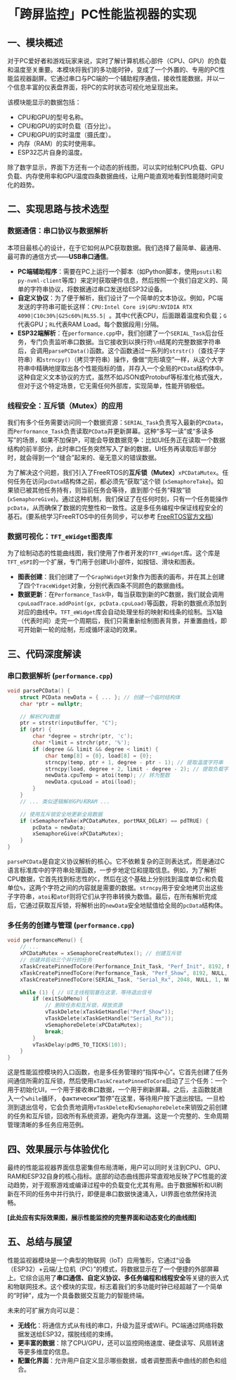 # 「跨屏监控」PC性能监视器的实现

## 一、模块概述

对于PC爱好者和游戏玩家来说，实时了解计算机核心部件（CPU、GPU）的负载和温度至关重要。本模块将我们的多功能时钟，变成了一个外置的、专用的PC性能监视器副屏。它通过串口与PC端的一个辅助程序通信，接收性能数据，并以一个信息丰富的仪表盘界面，将PC的实时状态可视化地呈现出来。

该模块能显示的数据包括：
-   CPU和GPU的型号名称。
-   CPU和GPU的实时负载（百分比）。
-   CPU和GPU的实时温度（摄氏度）。
-   内存（RAM）的实时使用率。
-   ESP32芯片自身的温度。

除了数字显示，界面下方还有一个动态的折线图，可以实时绘制CPU负载、GPU负载、内存使用率和GPU温度四条数据曲线，让用户能直观地看到性能随时间变化的趋势。

## 二、实现思路与技术选型

### 数据通信：串口协议与数据解析

本项目最核心的设计，在于它如何从PC获取数据。我们选择了最简单、最通用、最可靠的通信方式——**USB串口通信**。

-   **PC端辅助程序**：需要在PC上运行一个脚本（如Python脚本，使用`psutil`和`py-nvml-client`等库）来定时获取硬件信息，然后按照一个我们自定义的、简单的字符串协议，将数据通过串口发送给ESP32设备。
-   **自定义协议**：为了便于解析，我们设计了一个简单的文本协议。例如，PC端发送的字符串可能长这样：`CPU:Intel Core i9|GPU:NVIDIA RTX 4090|C10c30%|G25c60%|RL55.5|
`。其中`C`代表CPU，后面跟着温度和负载；`G`代表GPU；`RL`代表RAM Load。每个数据段用`|`分隔。
-   **ESP32端解析**：在`performance.cpp`中，我们创建了一个`SERIAL_Task`后台任务，专门负责监听串口数据。当它接收到以换行符`\n`结尾的完整数据字符串后，会调用`parsePCData()`函数。这个函数通过一系列的`strstr()`（查找子字符串）和`strncpy()`（拷贝字符串）操作，像做“完形填空”一样，从这个大字符串中精确地提取出各个性能指标的值，并存入一个全局的`PCData`结构体中。这种自定义文本协议的方式，虽然不如JSON或Protobuf等标准化格式强大，但对于这个特定场景，它无需任何外部库，实现简单，性能开销极低。

### 线程安全：互斥锁（Mutex）的应用

我们有多个任务需要访问同一个数据资源：`SERIAL_Task`负责写入最新的`PCData`，而`Performance_Task`负责读取`PCData`并更新屏幕。这种“多写一读”或“多读多写”的场景，如果不加保护，可能会导致数据竞争：比如UI任务正在读取一个数据结构的前半部分，此时串口任务突然写入了新的数据，UI任务再读取后半部分时，就会得到一个“缝合”起来的、毫无意义的错误数据。

为了解决这个问题，我们引入了FreeRTOS的**互斥锁（Mutex）**`xPCDataMutex`。任何任务在访问`pcData`结构体之前，都必须先“获取”这个锁 (`xSemaphoreTake`)。如果锁已被其他任务持有，则当前任务会等待，直到那个任务“释放”锁 (`xSemaphoreGive`)。通过这种机制，我们保证了在任何时刻，只有一个任务能操作`pcData`，从而确保了数据的完整性和一致性。这是多任务编程中保证线程安全的基石。(要系统学习FreeRTOS中的任务同步，可以参考 [FreeRTOS官方文档](https://www.freertos.org/Embedded-RTOS-Queues-Semaphores-Mutexes.html))

### 数据可视化：`TFT_eWidget`图表库

为了绘制动态的性能曲线图，我们使用了作者开发的`TFT_eWidget`库。这个库是`TFT_eSPI`的一个扩展，专门用于创建UI小部件，如按钮、滑块和图表。

-   **图表创建**：我们创建了一个`GraphWidget`对象作为图表的画布，并在其上创建了四个`TraceWidget`对象，分别代表四条不同颜色的数据曲线。
-   **数据更新**：在`Performance_Task`中，每当获取到新的PC数据，我们就会调用`cpuLoadTrace.addPoint(gx, pcData.cpuLoad)`等函数，将新的数据点添加到对应的曲线中。`TFT_eWidget`库会自动处理坐标的映射和线条的绘制。当X轴（代表时间）走完一个周期后，我们只需重新绘制图表背景，并重置曲线，即可开始新一轮的绘制，形成循环滚动的效果。

## 三、代码深度解读

### 串口数据解析 (`performance.cpp`)

```cpp
void parsePCData() {
    struct PCData newData = { ... }; // 创建一个临时结构体
    char *ptr = nullptr;

    // 解析CPU数据
    ptr = strstr(inputBuffer, "C");
    if (ptr) {
        char *degree = strchr(ptr, 'c');
        char *limit = strchr(ptr, '%');
        if (degree && limit && degree < limit) {
            char temp[8] = {0}, load[8] = {0};
            strncpy(temp, ptr + 1, degree - ptr - 1); // 提取温度字符串
            strncpy(load, degree + 2, limit - degree - 2); // 提取负载字符串
            newData.cpuTemp = atoi(temp); // 转为整数
            newData.cpuLoad = atoi(load);
        }
    }
    // ... 类似逻辑解析GPU和RAM ...

    // 使用互斥锁安全地更新全局数据
    if (xSemaphoreTake(xPCDataMutex, portMAX_DELAY) == pdTRUE) {
        pcData = newData;
        xSemaphoreGive(xPCDataMutex);
    }
}
```

`parsePCData`是自定义协议解析的核心。它不依赖复杂的正则表达式，而是通过C语言标准库中的字符串处理函数，一步步地定位和提取信息。例如，为了解析CPU数据，它首先找到标志性的`C`，然后在这个基础上分别找到温度单位`c`和负载单位`%`，这两个字符之间的内容就是需要的数据。`strncpy`用于安全地拷贝出这些子字符串，`atoi`和`atof`则将它们从字符串转换为数值。最后，在所有解析完成后，它通过获取互斥锁，将解析出的`newData`安全地赋值给全局的`pcData`结构体。

### 多任务的创建与管理 (`performance.cpp`)

```cpp
void performanceMenu() {
    // ...
    xPCDataMutex = xSemaphoreCreateMutex(); // 创建互斥锁
    // 创建并启动三个并行的任务
    xTaskCreatePinnedToCore(Performance_Init_Task, "Perf_Init", 8192, NULL, 2, NULL, 0);
    xTaskCreatePinnedToCore(Performance_Task, "Perf_Show", 8192, NULL, 1, NULL, 0);
    xTaskCreatePinnedToCore(SERIAL_Task, "Serial_Rx", 2048, NULL, 1, NULL, 0);

    while (1) { // UI主线程阻塞在这里，等待退出信号
        if (exitSubMenu) {
            // 删除任务和互斥锁，释放资源
            vTaskDelete(xTaskGetHandle("Perf_Show"));
            vTaskDelete(xTaskGetHandle("Serial_Rx"));
            vSemaphoreDelete(xPCDataMutex);
            break;
        }
        vTaskDelay(pdMS_TO_TICKS(10));
    }
}
```

这是性能监控模块的入口函数，也是多任务管理的“指挥中心”。它首先创建了任务间通信所需的互斥锁，然后使用`xTaskCreatePinnedToCore`启动了三个任务：一个用于初始化UI，一个用于接收串口数据，一个用于刷新屏幕。之后，主函数就进入一个`while`循环， фактически“暂停”在这里，等待用户按下退出按钮。一旦检测到退出信号，它会负责地调用`vTaskDelete`和`vSemaphoreDelete`来销毁之前创建的任务和互斥锁，回收所有系统资源，避免内存泄漏。这是一个完整的、生命周期管理清晰的多任务应用范例。

## 四、效果展示与体验优化

最终的性能监视器界面信息密集但布局清晰，用户可以同时关注到CPU、GPU、RAM和ESP32自身的核心指标。底部的动态曲线图非常直观地反映了PC性能的波动趋势，对于观察游戏或编译过程中的负载变化尤其有用。由于数据解析和UI刷新在不同的任务中并行执行，即便是串口数据快速涌入，UI界面也依然保持流畅。

**[此处应有实际效果图，展示性能监控的完整界面和动态变化的曲线图]**

## 五、总结与展望

性能监视器模块是一个典型的物联网（IoT）应用雏形，它通过“设备（ESP32）+云端/上位机（PC）”的模式，将数据显示在了一个便捷的外部屏幕上。它综合运用了**串口通信、自定义协议、多任务编程和线程安全**等关键的嵌入式和物联网技术。这个模块的实现，标志着我们的多功能时钟已经超越了一个简单的“时钟”，成为一个具备数据交互能力的智能终端。

未来的可扩展方向可以是：
-   **无线化**：将通信方式从有线的串口，升级为蓝牙或WiFi。PC端通过网络将数据发送给ESP32，摆脱线缆的束缚。
-   **更丰富的数据**：除了CPU/GPU，还可以监控网络速度、硬盘读写、风扇转速等更多维度的信息。
-   **配置化界面**：允许用户自定义显示哪些数据，或者调整图表中曲线的颜色和组合。
